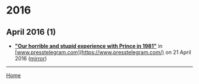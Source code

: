 # 2016

## April 2016 (1)

 - [**"Our horrible and stupid experience with Prince in 1981"**](https://www.presstelegram.com/2016/04/21/our-horrible-and-stupid-experience-with-prince-in-1981/) in [www.presstelegram.com](https://www.presstelegram.com/) on 21 April 2016 ([mirror](https://web.archive.org/web/*/https://www.presstelegram.com/2016/04/21/our-horrible-and-stupid-experience-with-prince-in-1981/))

----

[Home](../)

